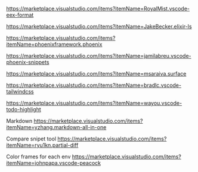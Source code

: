 https://marketplace.visualstudio.com/items?itemName=RoyalMist.vscode-eex-format

https://marketplace.visualstudio.com/items?itemName=JakeBecker.elixir-ls

https://marketplace.visualstudio.com/items?itemName=phoenixframework.phoenix

https://marketplace.visualstudio.com/items?itemName=jamilabreu.vscode-phoenix-snippets

https://marketplace.visualstudio.com/items?itemName=msaraiva.surface

https://marketplace.visualstudio.com/items?itemName=bradlc.vscode-tailwindcss

https://marketplace.visualstudio.com/items?itemName=wayou.vscode-todo-highlight

Markdown
https://marketplace.visualstudio.com/items?itemName=yzhang.markdown-all-in-one

Compare snipet tool
https://marketplace.visualstudio.com/items?itemName=ryu1kn.partial-diff

Color frames for each env
https://marketplace.visualstudio.com/items?itemName=johnpapa.vscode-peacock
